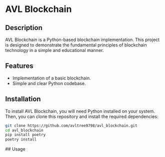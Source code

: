 # AVL Blockchain

## Description
AVL Blockchain is a Python-based blockchain implementation. This project is designed to demonstrate the fundamental principles of blockchain technology in a simple and educational manner.

## Features
- Implementation of a basic blockchain.
- Simple and clear Python codebase.

## Installation
To install AVL Blockchain, you will need Python installed on your system. Then, you can clone this repository and install the required dependencies:

```bash
git clone https://github.com/avltree9798/avl_blockchain.git
cd avl_blockchain
pip install poetry
poetry install
```

## Usage
